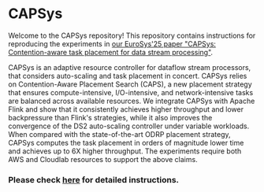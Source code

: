 # CAPSys

Welcome to the CAPSys repository!
This repository contains instructions for reproducing the experiments in [our EuroSys'25 paper "CAPSys: Contention-aware task placement for data stream processing"](https://hdl.handle.net/2144/49285).

CAPSys is an adaptive resource controller for dataflow stream processors, that considers auto-scaling and task placement in concert. CAPSys relies on Contention-Aware Placement Search (CAPS), a new placement strategy that ensures compute-intensive, I/O-intensive, and network-intensive tasks are balanced across available resources. We integrate CAPSys with Apache Flink and show that it consistently achieves higher throughput and lower backpressure than Flink's strategies, while it also improves the convergence of the DS2 auto-scaling controller under variable workloads. When compared with the state-of-the-art ODRP placement strategy, CAPSys computes the task placement in orders of magnitude lower time and achieves up to 6X higher throughput. The experiments require both AWS and Cloudlab resources to support the above claims.


### Please check [here](https://github.com/CASP-Systems-BU/CAPSys/tree/main/scripts#readme) for detailed instructions.
